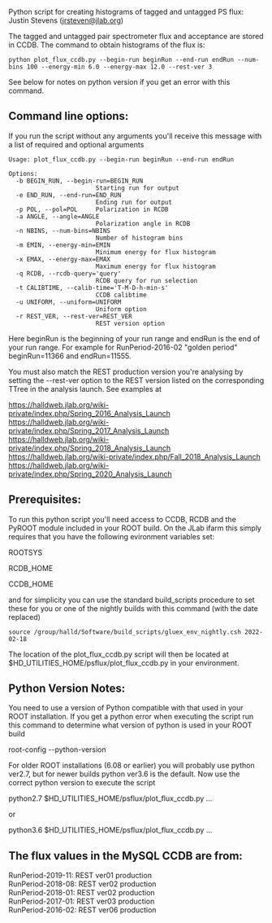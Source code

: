 Python script for creating histograms of tagged and untagged PS flux: Justin Stevens (jrsteven@jlab.org)

The tagged and untagged pair spectrometer flux and acceptance are stored in CCDB.  The command to obtain histograms of the flux is:

```
python plot_flux_ccdb.py --begin-run beginRun --end-run endRun --num-bins 100 --energy-min 6.0 --energy-max 12.0 --rest-ver 3
```

See below for notes on python version if you get an error with this command.

## Command line options:

If you run the script without any arguments you'll receive this message with a list of required and optional arguments

```
Usage: plot_flux_ccdb.py --begin-run beginRun --end-run endRun

Options:
  -b BEGIN_RUN, --begin-run=BEGIN_RUN
                        Starting run for output
  -e END_RUN, --end-run=END_RUN
                        Ending run for output
  -p POL, --pol=POL     Polarization in RCDB
  -a ANGLE, --angle=ANGLE
                        Polarization angle in RCDB
  -n NBINS, --num-bins=NBINS
                        Number of histogram bins
  -m EMIN, --energy-min=EMIN
                        Minimum energy for flux histogram
  -x EMAX, --energy-max=EMAX
                        Maximum energy for flux histogram
  -q RCDB, --rcdb-query='query'
                        RCDB query for run selection
  -t CALIBTIME, --calib-time='T-M-D-h-min-s'
                        CCDB calibtime
  -u UNIFORM, --uniform=UNIFORM
                        Uniform option
  -r REST_VER, --rest-ver=REST_VER
                        REST version option
```

Here beginRun is the beginning of your run range and endRun is the end of your run range.  For example for RunPeriod-2016-02 "golden period" beginRun=11366 and endRun=11555.  

You must also match the REST production version you're analysing by setting the --rest-ver option to the REST version listed on the corresponding TTree in the analysis launch.  See examples at

https://halldweb.jlab.org/wiki-private/index.php/Spring_2016_Analysis_Launch  
https://halldweb.jlab.org/wiki-private/index.php/Spring_2017_Analysis_Launch  
https://halldweb.jlab.org/wiki-private/index.php/Spring_2018_Analysis_Launch  
https://halldweb.jlab.org/wiki-private/index.php/Fall_2018_Analysis_Launch  
https://halldweb.jlab.org/wiki-private/index.php/Spring_2020_Analysis_Launch

## Prerequisites:

To run this python script you'll need access to CCDB, RCDB and the PyROOT module included in your ROOT build.  On the JLab ifarm this simply requires that you have the following evironment variables set:

ROOTSYS

RCDB_HOME

CCDB_HOME

and for simplicity you can use the standard build_scripts procedure to set these for you or one of the nightly builds with this command (with the date replaced)

```
source /group/halld/Software/build_scripts/gluex_env_nightly.csh 2022-02-18
```

The location of the plot_flux_ccdb.py script will then be located at $HD_UTILITIES_HOME/psflux/plot_flux_ccdb.py in your environment.

## Python Version Notes:

You need to use a version of Python compatible with that used in your ROOT installation. If you get a python error when executing the script run this command to determine what version of python is used in your ROOT build

root-config --python-version

For older ROOT installations (6.08 or earlier) you will probably use python ver2.7, but for newer builds python ver3.6 is the default.  Now use the correct python version to execute the script

python2.7 $HD_UTILITIES_HOME/psflux/plot_flux_ccdb.py ...

or 

python3.6 $HD_UTILITIES_HOME/psflux/plot_flux_ccdb.py ...

## The flux values in the MySQL CCDB are from:

RunPeriod-2019-11: REST ver01 production  
RunPeriod-2018-08: REST ver02 production  
RunPeriod-2018-01: REST ver02 production   
RunPeriod-2017-01: REST ver03 production  
RunPeriod-2016-02: REST ver06 production  
